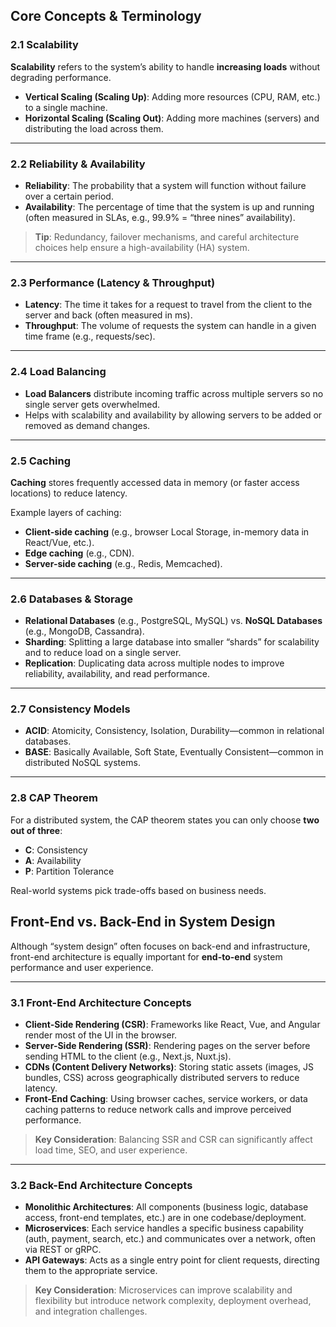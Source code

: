 ## Core Concepts & Terminology

### 2.1 Scalability

**Scalability** refers to the system’s ability to handle **increasing loads** without degrading performance.

- **Vertical Scaling (Scaling Up)**: Adding more resources (CPU, RAM, etc.) to a single machine.
- **Horizontal Scaling (Scaling Out)**: Adding more machines (servers) and distributing the load across them.

---

### 2.2 Reliability & Availability

- **Reliability**: The probability that a system will function without failure over a certain period.
- **Availability**: The percentage of time that the system is up and running (often measured in SLAs, e.g., 99.9% = “three nines” availability).

> **Tip**: Redundancy, failover mechanisms, and careful architecture choices help ensure a high-availability (HA) system.

---

### 2.3 Performance (Latency & Throughput)

- **Latency**: The time it takes for a request to travel from the client to the server and back (often measured in ms).
- **Throughput**: The volume of requests the system can handle in a given time frame (e.g., requests/sec).

---

### 2.4 Load Balancing

- **Load Balancers** distribute incoming traffic across multiple servers so no single server gets overwhelmed.
- Helps with scalability and availability by allowing servers to be added or removed as demand changes.

---

### 2.5 Caching

**Caching** stores frequently accessed data in memory (or faster access locations) to reduce latency.

Example layers of caching:
- **Client-side caching** (e.g., browser Local Storage, in-memory data in React/Vue, etc.).
- **Edge caching** (e.g., CDN).
- **Server-side caching** (e.g., Redis, Memcached).

---

### 2.6 Databases & Storage

- **Relational Databases** (e.g., PostgreSQL, MySQL) vs. **NoSQL Databases** (e.g., MongoDB, Cassandra).
- **Sharding**: Splitting a large database into smaller “shards” for scalability and to reduce load on a single server.
- **Replication**: Duplicating data across multiple nodes to improve reliability, availability, and read performance.

---

### 2.7 Consistency Models

- **ACID**: Atomicity, Consistency, Isolation, Durability—common in relational databases.
- **BASE**: Basically Available, Soft State, Eventually Consistent—common in distributed NoSQL systems.

---

### 2.8 CAP Theorem

For a distributed system, the CAP theorem states you can only choose **two out of three**:

- **C**: Consistency
- **A**: Availability
- **P**: Partition Tolerance

Real-world systems pick trade-offs based on business needs.


## Front-End vs. Back-End in System Design

Although “system design” often focuses on back-end and infrastructure, front-end architecture is equally important for **end-to-end** system performance and user experience.

---

### 3.1 Front-End Architecture Concepts

- **Client-Side Rendering (CSR)**: Frameworks like React, Vue, and Angular render most of the UI in the browser.
- **Server-Side Rendering (SSR)**: Rendering pages on the server before sending HTML to the client (e.g., Next.js, Nuxt.js).
- **CDNs (Content Delivery Networks)**: Storing static assets (images, JS bundles, CSS) across geographically distributed servers to reduce latency.
- **Front-End Caching**: Using browser caches, service workers, or data caching patterns to reduce network calls and improve perceived performance.

> **Key Consideration**: Balancing SSR and CSR can significantly affect load time, SEO, and user experience.

---

### 3.2 Back-End Architecture Concepts

- **Monolithic Architectures**: All components (business logic, database access, front-end templates, etc.) are in one codebase/deployment.
- **Microservices**: Each service handles a specific business capability (auth, payment, search, etc.) and communicates over a network, often via REST or gRPC.
- **API Gateways**: Acts as a single entry point for client requests, directing them to the appropriate service.

> **Key Consideration**: Microservices can improve scalability and flexibility but introduce network complexity, deployment overhead, and integration challenges.
